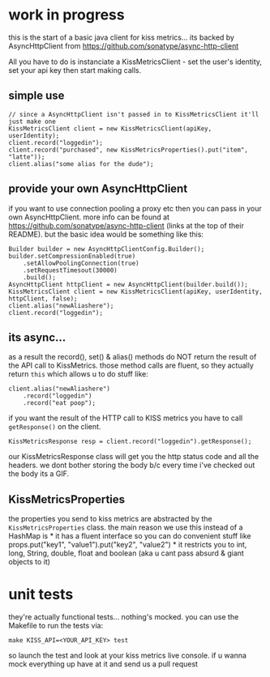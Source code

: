# work in progress

this is the start of a basic java client for kiss metrics...
its backed by AsyncHttpClient from https://github.com/sonatype/async-http-client


All you have to do is instanciate a KissMetricsClient - set the user's identity, set your api key then start making calls.

## simple use
    // since a AsyncHttpClient isn't passed in to KissMetricsClient it'll just make one
    KissMetricsClient client = new KissMetricsClient(apiKey, userIdentity);
    client.record("loggedin");
    client.record("purchased", new KissMetricsProperties().put("item", "latte"));
    client.alias("some alias for the dude");

## provide your own AsyncHttpClient

if you want to use connection pooling a proxy etc then you can pass in your own AsyncHttpClient.
more info can be found at https://github.com/sonatype/async-http-client (links at the top of their README).
but the basic idea would be something like this:

    Builder builder = new AsyncHttpClientConfig.Builder();
    builder.setCompressionEnabled(true)
        .setAllowPoolingConnection(true)
        .setRequestTimesout(30000)
        .build();
    AsyncHttpClient httpClient = new AsyncHttpClient(builder.build());
    KissMetricsClient client = new KissMetricsClient(apiKey, userIdentity, httpClient, false);
    client.alias("newAliashere");
    client.record("loggedin");

## its async...

as a result the record(), set() & alias() methods do NOT return the result of the API call to KissMetrics.
those method calls are fluent, so they actually return `this` which allows u to do stuff like:

    client.alias("newAliashere")
        .record("loggedin")
        .record("eat poop");

if you want the result of the HTTP call to KISS metrics you have to call `getResponse()` on the client.

    KissMetricsResponse resp = client.record("loggedin").getResponse();

our KissMetricsResponse class will get you the http status code and all the headers.
we dont bother storing the body b/c every time i've checked out the body its a GIF.


## KissMetricsProperties

the properties you send to kiss metrics are abstracted by the `KissMetricsProperties` class.
the main reason we use this instead of a HashMap is
    * it has a fluent interface so you can do convenient stuff like
        props.put("key1", "value1").put("key2", "value2")
    * it restricts you to int, long, String, double, float and boolean (aka u cant pass absurd & giant objects to it)


# unit tests

they're actually functional tests... nothing's mocked.
you can use the Makefile to run the tests via:

    make KISS_API=<YOUR_API_KEY> test

so launch the test and look at your kiss metrics live console. if u wanna mock everything up have at it and send us a pull request
